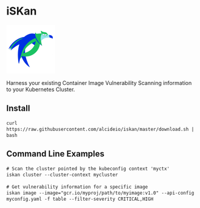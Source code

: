 # iSKan

<img src="https://github.com/alcideio/iskan/raw/master/iskan.png" alt="iskan" width="128"/>

Harness your existing Container Image Vulnerability Scanning information to your Kubernetes Cluster.

## Install

```shell script
curl https://raw.githubusercontent.com/alcideio/iskan/master/download.sh | bash
```

## Command Line Examples

```shell script
# Scan the cluster pointed by the kubeconfig context 'myctx'
iskan cluster --cluster-context mycluster

# Get vulnerability information for a specific image
iskan image --image="gcr.io/myproj/path/to/myimage:v1.0" --api-config myconfig.yaml -f table --filter-severity CRITICAL,HIGH



```